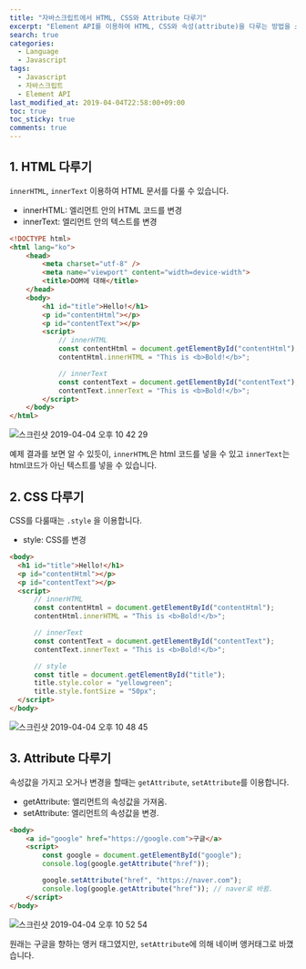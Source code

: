 ```yaml
---
title: "자바스크립트에서 HTML, CSS와 Attribute 다루기"
excerpt: "Element API를 이용하여 HTML, CSS와 속성(attribute)을 다루는 방법을 소개합니다. innerText, innerHTML, style, getAttribute, setAttribute."
search: true
categories: 
  - Language
  - Javascript
tags: 
  - Javascript
  - 자바스크립트
  - Element API
last_modified_at: 2019-04-04T22:58:00+09:00
toc: true
toc_sticky: true
comments: true
---
```


## 1. HTML 다루기

`innerHTML`, `innerText` 이용하여 HTML 문서를 다룰 수 있습니다.

- innerHTML: 엘리먼트 안의 HTML 코드를 변경
- innerText: 엘리먼트 안의 텍스트를 변경

```html
<!DOCTYPE html>
<html lang="ko">
    <head>
        <meta charset="utf-8" />
        <meta name="viewport" content="width=device-width">
        <title>DOM에 대해</title>
    </head>
    <body>
        <h1 id="title">Hello!</h1>
        <p id="contentHtml"></p>
        <p id="contentText"></p>
        <script>
            // innerHTML
            const contentHtml = document.getElementById("contentHtml");
            contentHtml.innerHTML = "This is <b>Bold!</b>";

            // innerText
            const contentText = document.getElementById("contentText");
            contentText.innerText = "This is <b>Bold!</b>";
        </script>
    </body>
</html>
```

![스크린샷 2019-04-04 오후 10 42 29](https://user-images.githubusercontent.com/26136312/55561178-ac282380-572c-11e9-9615-65781d199ca9.png)  

예제 결과를 보면 알 수 있듯이, `innerHTML`은 html 코드를 넣을 수 있고 `innerText`는 html코드가 아닌 텍스트를 넣을 수 있습니다.

## 2. CSS 다루기

CSS를 다룰때는 `.style` 을 이용합니다.

- style: CSS를 변경

```html
<body>
  <h1 id="title">Hello!</h1>
  <p id="contentHtml"></p>
  <p id="contentText"></p>
  <script>
      // innerHTML
      const contentHtml = document.getElementById("contentHtml");
      contentHtml.innerHTML = "This is <b>Bold!</b>";

      // innerText
      const contentText = document.getElementById("contentText");
      contentText.innerText = "This is <b>Bold!</b>";

      // style
      const title = document.getElementById("title");
      title.style.color = "yellowgreen";
      title.style.fontSize = "50px";
  </script>
</body>
```

![스크린샷 2019-04-04 오후 10 48 45](https://user-images.githubusercontent.com/26136312/55561176-ac282380-572c-11e9-98d8-7e327b2daee4.png)  


## 3. Attribute 다루기

속성값을 가지고 오거나 변경을 할때는 `getAttribute`, `setAttribute`를 이용합니다.

- getAttribute: 엘리먼트의 속성값을 가져옴.
- setAttribute: 엘리먼트의 속성값을 변경.

```html
<body>
    <a id="google" href="https://google.com">구글</a>
    <script>
        const google = document.getElementById("google");
        console.log(google.getAttribute("href"));

        google.setAttribute("href", "https://naver.com");
        console.log(google.getAttribute("href")); // naver로 바뀜.
    </script>
</body>
```

![스크린샷 2019-04-04 오후 10 52 54](https://user-images.githubusercontent.com/26136312/55561175-ac282380-572c-11e9-9ffb-09d9c42fd5ac.png)  

원래는 구글을 향하는 앵커 태그였지만, `setAttribute`에 의해 네이버 앵커태그로 바꼈습니다.